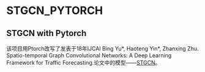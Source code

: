 # STGCN_PYTORCH
STGCN with Pytorch
---
该项目用Ptorch改写了发表于18年IJCAI Bing Yu*, Haoteng Yin*, Zhanxing Zhu. Spatio-temporal Graph Convolutional Networks: A Deep Learning Framework for Traffic Forecasting.论文中的模型——[STGCN](https://github.com/VeritasYin/STGCN_IJCAI-18)。
